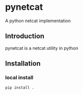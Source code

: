 # pynetcat
A python netcat implementation


## Introduction
pynetcat is a netcat utility in python 

## Installation


### local install
```bash
pip install .
 ```
